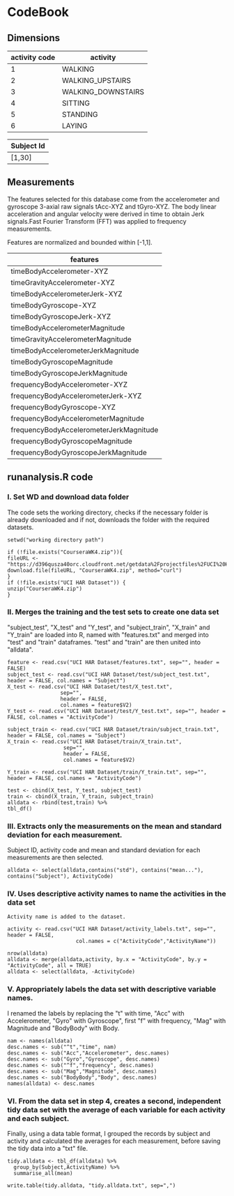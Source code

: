 # CodeBook

## Dimensions
|activity code | activity |
|--------------|--------------|
|1| WALKING|
|2| WALKING_UPSTAIRS|
|3| WALKING_DOWNSTAIRS|
|4| SITTING|
|5| STANDING|
|6| LAYING|

|Subject Id|
|----------|
|[1,30]

## Measurements
The features selected for this database come from the accelerometer and gyroscope 3-axial raw signals tAcc-XYZ and tGyro-XYZ. The body linear acceleration and angular velocity were derived in time to obtain Jerk signals.Fast Fourier Transform (FFT) was applied to frequency measurements.

Features are normalized and bounded within [-1,1].

|features|
|--------------------------------------|
|timeBodyAccelerometer-XYZ|
|timeGravityAccelerometer-XYZ|
|timeBodyAccelerometerJerk-XYZ|
|timeBodyGyroscope-XYZ|
|timeBodyGyroscopeJerk-XYZ|
|timeBodyAccelerometerMagnitude|
|timeGravityAccelerometerMagnitude|
|timeBodyAccelerometerJerkMagnitude|
|timeBodyGyroscopeMagnitude|
|timeBodyGyroscopeJerkMagnitude|
|frequencyBodyAccelerometer-XYZ|
|frequencyBodyAccelerometerJerk-XYZ|
|frequencyBodyGyroscope-XYZ|
|frequencyBodyAccelerometerMagnitude|
|frequencyBodyAccelerometerJerkMagnitude|
|frequencyBodyGyroscopeMagnitude|
|frequencyBodyGyroscopeJerkMagnitude|

## runanalysis.R code
### I. Set WD and download data folder
The code sets the working directory, checks if the necessary folder is already downloaded and if not, downloads the folder with the required datasets.

    setwd("working directory path")

    if (!file.exists("CourseraWK4.zip")){
    fileURL <- "https://d396qusza40orc.cloudfront.net/getdata%2Fprojectfiles%2FUCI%20HAR%20Dataset.zip"
    download.file(fileURL, "CourseraWK4.zip", method="curl")
    }  
    if (!file.exists("UCI HAR Dataset")) { 
    unzip("CourseraWK4.zip") 
    }

### II. Merges the training and the test sets to create one data set
"subject_test", "X_test" and "Y_test", and "subject_train", "X_train" and "Y_train" are loaded into R, named with "features.txt" and merged into "test" and "train" dataframes. "test" and "train" are then united into "alldata".

    feature <- read.csv("UCI HAR Dataset/features.txt", sep="", header = FALSE)
    subject_test <- read.csv("UCI HAR Dataset/test/subject_test.txt", header = FALSE, col.names = "Subject")
    X_test <- read.csv("UCI HAR Dataset/test/X_test.txt", 
                     sep="", 
                     header = FALSE,
                     col.names = feature$V2)
    Y_test <- read.csv("UCI HAR Dataset/test/Y_test.txt", sep="", header = FALSE, col.names = "ActivityCode")

    subject_train <- read.csv("UCI HAR Dataset/train/subject_train.txt", header = FALSE, col.names = "Subject")
    X_train <- read.csv("UCI HAR Dataset/train/X_train.txt",
                      sep="",
                      header = FALSE,
                      col.names = feature$V2)
          
    Y_train <- read.csv("UCI HAR Dataset/train/Y_train.txt", sep="", header = FALSE, col.names = "ActivityCode")

    test <- cbind(X_test, Y_test, subject_test)
    train <- cbind(X_train, Y_train, subject_train)
    alldata <- rbind(test,train) %>%
    tbl_df()
    
### III. Extracts only the measurements on the mean and standard deviation for each measurement.
Subject ID, activity code and mean and standard deviation for each measurements are then selected.

    alldata <- select(alldata,contains("std"), contains("mean..."), contains("Subject"), ActivityCode)

### IV. Uses descriptive activity names to name the activities in the data set

    Activity name is added to the dataset.

    activity <- read.csv("UCI HAR Dataset/activity_labels.txt", sep="", header = FALSE,
                          col.names = c("ActivityCode","ActivityName"))

    nrow(alldata)
    alldata <- merge(alldata,activity, by.x = "ActivityCode", by.y = "ActivityCode", all = TRUE)
    alldata <- select(alldata, -ActivityCode)

### V. Appropriately labels the data set with descriptive variable names.
I renamed the labels by replacing the "t" with time, "Acc" with Accelerometer, "Gyro" with Gyroscope", first "f" with frequency, "Mag" with Magnitude and "BodyBody" with Body.

    nam <- names(alldata)
    desc.names <- sub("^t","time", nam)
    desc.names <- sub("Acc","Accelerometer", desc.names)
    desc.names <- sub("Gyro","Gyroscope", desc.names)
    desc.names <- sub("^f","frequency", desc.names)
    desc.names <- sub("Mag","Magnitude", desc.names)
    desc.names <- sub("BodyBody","Body", desc.names)
    names(alldata) <- desc.names

### VI. From the data set in step 4, creates a second, independent tidy data set with the average of each variable for each activity and each subject.
Finally, using a data table format, I grouped the records by subject and activity and calculated the averages for each measurement, before saving the tidy data into a "txt" file.

    tidy.alldata <- tbl_df(alldata) %>%
      group_by(Subject,ActivityName) %>%
      summarise_all(mean)

    write.table(tidy.alldata, "tidy.alldata.txt", sep=",")



